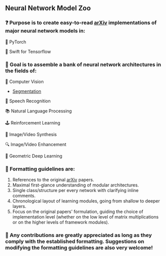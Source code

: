 ## Neural Network Model Zoo

### :question: Purpose is to create easy-to-read [arXiv](https://arxiv.org/) implementations of major neural network models in:

:dragon: PyTorch

:eagle: Swift for Tensorflow

### :dart: Goal is to assemble a bank of neural network architectures in the fields of:

:eyes: Computer Vision

- [Segmentation](https://github.com/geotrush/Neural-Network-Model-Zoo/tree/main/pytorch/computer_vision/segmentation)

:speech_balloon: Speech Recognition

:books: Natural Language Processing

:joystick: Reinforcement Learning

:art: Image/Video Synthesis

:mag: Image/Video Enhancement

:dna: Geometric Deep Learning

### :straight_ruler: Formatting guidelines are:

1. References to the original [arXiv](https://arxiv.org/) papers.
2. Maximal first-glance understanding of modular architectures.
3. Single class/structure per every network with clarifying inline comments.
4. Chronological layout of learning modules, going from shallow to deeper layers.
5. Focus on the original papers' formulation, guiding the choice of implementation level (whether on the low level of matrix multiplications or on the higher levels of framework modules).

### :hugs: Any contributions are greatly appreciated as long as they comply with the established formatting. Suggestions on modifying the formatting guidelines are also very welcome!
